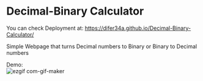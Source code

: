 # Decimal-Binary Calculator

You can check Deployment at: https://difer34a.github.io/Decimal-Binary-Calculator/

Simple Webpage that turns Decimal numbers to Binary or
Binary to Decimal numbers

Demo:
<br>
![ezgif com-gif-maker](https://user-images.githubusercontent.com/82135722/178155409-d4b4dd6c-f6ca-4f63-ada3-c40075014ced.gif)
